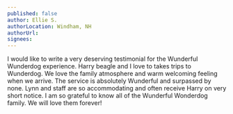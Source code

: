 ```yaml
---
published: false
author: Ellie S.
authorLocation: Windham, NH﻿﻿
authorUrl:
signees:
---
```


I would like to write a very deserving testimonial for the Wunderful Wunderdog experience. Harry beagle and I love to takes trips to Wunderdog. We love the family atmosphere and warm welcoming feeling when we arrive. The service is absolutely Wunderful and surpassed by none. Lynn and staff are so accommodating and often receive Harry on very short notice. I am so grateful to know all of the Wunderful Wonderdog family. We will love them forever!
